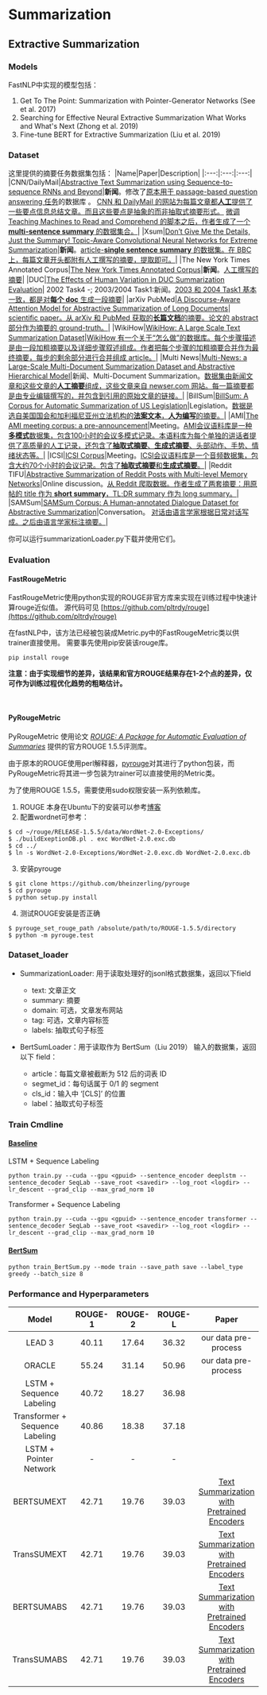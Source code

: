 # Summarization 

## Extractive Summarization


### Models

FastNLP中实现的模型包括：

1. Get To The Point: Summarization with Pointer-Generator Networks (See et al. 2017)
2. Searching for Effective Neural Extractive Summarization  What Works and What's Next (Zhong et al. 2019)
3. Fine-tune BERT for Extractive Summarization (Liu et al. 2019)


### Dataset

这里提供的摘要任务数据集包括：
|Name|Paper|Description|
|:---:|:---:|:---:|
|CNN/DailyMail|[Abstractive Text Summarization using Sequence-to-sequence RNNs and Beyond](https://www.aclweb.org/anthology/K16-1028/)|**新闻**。修改了[原本用于 passage-based question answering 任务](https://arxiv.org/abs/1506.03340)的数据库 。 [CNN 和 DailyMail 的网站为每篇文章都**人工**提供了一些要点信息总结文章。而且这些要点是抽象的而非抽取式摘要形式。](https://arxiv.org/abs/1506.03340 "Both news providers supplement their articles with a number of bullet points, summarising aspects of the information contained in the article. Of key importance is that these summary points are abstractive and do not simply copy sentences from the documents.") [微调 Teaching Machines to Read and Comprehend 的脚本之后，作者生成了一个 **multi-sentence summary** 的数据集合。](https://www.aclweb.org/anthology/K16-1028/ "With a simple modification of the script, we restored all the summary bullets of each story in the original order to obtain a multi-sentence summary, where each bullet is treated as a sentence.")|
|Xsum|[Don’t Give Me the Details, Just the Summary! Topic-Aware Convolutional Neural Networks for Extreme Summarization](https://arxiv.org/abs/1808.08745)|**新闻**。[article-**single sentence summary** 的数据集。在 BBC 上，每篇文章开头都附有人工撰写的摘要，提取即可。](https://arxiv.org/abs/1808.08745 "Our extreme summarization dataset (which we call XSum) consists of BBC articles and accompanying single sentence summaries. Specifically, each article is prefaced with an introductory sentence (aka summary) which is professionally written, typically by the author of the article.")|
|The New York Times Annotated Corpus|[The New York Times Annotated Corpus](https://catalog.ldc.upenn.edu/LDC2008T19)|**新闻**。[人工撰写的摘要](https://catalog.ldc.upenn.edu/LDC2008T19 "As part of the New York Times' indexing procedures, most articles are manually summarized and tagged by a staff of library scientists. This collection contains over 650,000 article-summary pairs which may prove to be useful in the development and evaluation of algorithms for automated document summarization. ")|
|DUC|[The Effects of Human Variation in DUC Summarization Evaluation](https://www.aclweb.org/anthology/W04-1003/)| 2002 Task4 -; 2003/2004 Task1:新闻。[2003 和 2004 Task1 基本一致，都是对**每个 doc** 生成一段摘要](https://duc.nist.gov/duc2004/ "Tasks 1 and 2 were essentially the same as in DUC 2003; Use the 50 TDT English clusters. Given each document, create a very short summary (<= 75 bytes) of the document.")|
|arXiv PubMed|[A Discourse-Aware Attention Model for Abstractive Summarization of Long Documents](https://arxiv.org/abs/1804.05685)| [scientific paper。从 arXiv 和 PubMed 获取的**长篇文档**的摘要。](https://arxiv.org/abs/1804.05685 "We also introduce two large-scale datasets of long and structured scientific papers obtained from arXiv and PubMed to support both training and evaluating models on the task of long document summarization.")[论文的 abstract 部分作为摘要的 ground-truth。](https://arxiv.org/abs/1804.05685 "Following these works, we take scientific papers as an example of long documents with discourse information, where their abstracts can be used as ground-truth summaries.")|
|WikiHow|[WikiHow: A Large Scale Text Summarization Dataset](https://arxiv.org/abs/1810.09305)|[WikiHow 有一个关于“怎么做”的数据库。](https://arxiv.org/pdf/1810.09305.pdf "The WikiHow knowledge base contains online articles describing a procedural task about various topics (from arts and entertainment to computers and electronics) with multiple methods or steps and new articles are added to it regularly.")[每个步骤描述是由一段加粗摘要以及详细步骤叙述组成。](https://arxiv.org/pdf/1810.09305.pdf "Each step description starts with a bold line summarizing that step and is followed by a more detailed explanation.")[作者把每个步骤的加粗摘要合并作为最终摘要，每步的剩余部分进行合并组成 article。](https://arxiv.org/pdf/1810.09305.pdf "To generate the reference summaries, bold lines representing the summary of the steps are extracted and concatenated. The remaining parts of the steps (the detailed descriptions) are also concatenated to form the source article.")|
|Multi News|[Multi-News: a Large-Scale Multi-Document Summarization Dataset and Abstractive Hierarchical Model](https://arxiv.org/abs/1906.01749)|新闻、Multi-Document Summarization。[数据集由新闻文章和这些文章的**人工摘要**组成，这些文章来自 newser.com 网站。每一篇摘要都是由专业编辑撰写的，并包含到引用的原始文章的链接。](https://arxiv.org/abs/1906.01749 "Our dataset, which we call Multi-News, consists of news articles and human-written summaries of these articles from the site newser.com. Each summary is professionally written by editors and includes links to the original articles cited.")|
|BillSum|[BillSum: A Corpus for Automatic Summarization of US Legislation](https://arxiv.org/abs/1910.00523)|Legislation。[数据是选自美国国会和加利福尼亚州立法机构的**法案文本**，**人为编写**的摘要。](https://www.kaggle.com/akornilo/billsum "The BillSum dataset is the first corpus for automatic summarization of US Legislation. The corpus contains the text of bills and human-written summaries from the US Congress and California Legislature. It was published as a paper at the EMNLP 2019 New Frontiers in Summarization workshop.")|
|AMI|[The AMI meeting corpus: a pre-announcement](http://groups.inf.ed.ac.uk/ami/download/)|Meeting。[AMI会议语料库是一种**多模式**数据集，包含100小时的会议多模式记录。](http://homepages.inf.ed.ac.uk/jeanc/amidata-MLMI-bookversion.final.pdf "As part of the development process, the project is collecting a corpus of 100 hours of meetings using instrumentation that yields high quality, synchronized multimodal recording, with, for technical reasons, a focus on groups of four people.")[本语料库为每个单独的讲话者提供了高质量的人工记录，还包含了**抽取式摘要**、**生成式摘要**、头部动作、手势、情绪状态等。](http://groups.inf.ed.ac.uk/ami/corpus/overview.shtmlhttp://groups.inf.ed.ac.uk/ami/corpus/overview.shtml "The AMI Meeting Corpus includes high quality, manually produced orthographic transcription for each individual speaker, including word-level timings that have derived by using a speech recognizer in forced alignment mode. It also contains a wide range of other annotations, not just for linguistic phenomena but also detailing behaviours in other modalities. These include dialogue acts; topic segmentation; extractive and abstractive summaries; named entities; the types of head gesture, hand gesture, and gaze direction that are most related to communicative intention; movement around the room; emotional state; and where heads are located on the video frames.")|
|ICSI|[ICSI Corpus](http://groups.inf.ed.ac.uk/ami/icsi/)|Meeting。[ICSI会议语料库是一个音频数据集，包含大约70个小时的会议记录。](http://groups.inf.ed.ac.uk/ami/icsi/ "The ICSI Meeting Corpus is an audio data set consisting of about 70 hours of meeting recordings.")[包含了**抽取式摘要**和**生成式摘要**。](http://groups.inf.ed.ac.uk/ami/ICSICorpusAnnotations/ICSI_plus_NXT.zip "We will be annotating two different kinds of summaries for this data, both aimed at the external researcher. One is abstractive. The other is extractive.")|
|Reddit TIFU|[Abstractive Summarization of Reddit Posts with Multi-level Memory Networks](https://arxiv.org/abs/1811.00783)|Online discussion。[从 Reddit 爬取数据。](https://arxiv.org/abs/1811.00783 "We collect data from Reddit, which is a discussion forum platform with a large number of subreddits on diverse topics and interests.")[作者生成了两套摘要：用原帖的 title 作为 **short summary**，TL;DR summary 作为 long summary。](https://arxiv.org/abs/1811.00783 "Thus, we regard the body text as source, the title as short summary, and the TL;DR summary as long summary.")|
|SAMSum|[SAMSum Corpus: A Human-annotated Dialogue Dataset for Abstractive Summarization](https://arxiv.org/abs/1911.12237)|Conversation。 [对话由语言学家根据日常对话写成。](https://arxiv.org/abs/1911.12237 "We asked linguists to create conversations similar to those they write on a daily basis, reflecting the proportion of topics of their real-life messenger conversations.")[之后由语言学家标注摘要。](https://arxiv.org/abs/1911.12237 "After collecting all of the conversations, we asked language experts to annotate them with summaries")|



<!-- 其中公开数据集(CNN/DailyMail, Newsroom, arXiv, PubMed)预处理之后的下载地址：

- [百度云盘](https://pan.baidu.com/s/11qWnDjK9lb33mFZ9vuYlzA) (提取码：h1px)
- [Google Drive](https://drive.google.com/file/d/1uzeSdcLk5ilHaUTeJRNrf-_j59CQGe6r/view?usp=drivesdk)

未公开数据集(NYT, NYT50, DUC)数据处理部分脚本放置于data文件夹 -->

你可以运行summarizationLoader.py下载并使用它们。



### Evaluation

#### FastRougeMetric

FastRougeMetric使用python实现的ROUGE非官方库来实现在训练过程中快速计算rouge近似值。
 源代码可见 [https://github.com/pltrdy/rouge](https://github.com/pltrdy/rouge)

在fastNLP中，该方法已经被包装成Metric.py中的FastRougeMetric类以供trainer直接使用。
需要事先使用pip安装该rouge库。

    pip install rouge


**注意：由于实现细节的差异，该结果和官方ROUGE结果存在1-2个点的差异，仅可作为训练过程优化趋势的粗略估计。**

​    

#### PyRougeMetric

PyRougeMetric 使用论文 [*ROUGE: A Package for Automatic Evaluation of Summaries*](https://www.aclweb.org/anthology/W04-1013) 提供的官方ROUGE 1.5.5评测库。

由于原本的ROUGE使用perl解释器，[pyrouge](https://github.com/bheinzerling/pyrouge)对其进行了python包装，而PyRougeMetric将其进一步包装为trainer可以直接使用的Metric类。

为了使用ROUGE 1.5.5，需要使用sudo权限安装一系列依赖库。

1. ROUGE 本身在Ubuntu下的安装可以参考[博客](https://blog.csdn.net/Hay54/article/details/78744912)
2. 配置wordnet可参考：
```shell
$ cd ~/rouge/RELEASE-1.5.5/data/WordNet-2.0-Exceptions/
$ ./buildExeptionDB.pl . exc WordNet-2.0.exc.db
$ cd ../
$ ln -s WordNet-2.0-Exceptions/WordNet-2.0.exc.db WordNet-2.0.exc.db
```
3. 安装pyrouge
```shell
$ git clone https://github.com/bheinzerling/pyrouge
$ cd pyrouge
$ python setup.py install
```
4. 测试ROUGE安装是否正确
```shell
$ pyrouge_set_rouge_path /absolute/path/to/ROUGE-1.5.5/directory
$ python -m pyrouge.test
```




### Dataset_loader

- SummarizationLoader: 用于读取处理好的jsonl格式数据集，返回以下field
    - text: 文章正文
    - summary: 摘要
    - domain: 可选，文章发布网站
    - tag: 可选，文章内容标签
    - labels: 抽取式句子标签

- BertSumLoader：用于读取作为 BertSum（Liu 2019） 输入的数据集，返回以下 field：
  - article：每篇文章被截断为 512 后的词表 ID
  - segmet_id：每句话属于 0/1 的 segment
  - cls_id：输入中 ‘[CLS]’ 的位置
  - label：抽取式句子标签



### Train Cmdline

#### [Baseline](https://gitee.com/fastnlp/fastSum/tree/master/fastSum/Baseline)

LSTM + Sequence Labeling

```shell
python train.py --cuda --gpu <gpuid> --sentence_encoder deeplstm --sentence_decoder SeqLab --save_root <savedir> --log_root <logdir> --lr_descent --grad_clip --max_grad_norm 10
```

Transformer + Sequence Labeling

```shell
python train.py --cuda --gpu <gpuid> --sentence_encoder transformer --sentence_decoder SeqLab --save_root <savedir> --log_root <logdir> --lr_descent --grad_clip --max_grad_norm 10
```



#### [BertSum](https://gitee.com/fastnlp/fastSum/tree/master/fastSum/BertSum)

```shell
python train_BertSum.py --mode train --save_path save --label_type greedy --batch_size 8
```



### Performance and Hyperparameters

|              Model              | ROUGE-1 | ROUGE-2 | ROUGE-L |                    Paper                    |
| :-----------------------------: | :-----: | :-----: | :-----: | :-----------------------------------------: |
|             LEAD 3              |  40.11  |  17.64  |  36.32  |            our data pre-process             |
|             ORACLE              |  55.24  |  31.14  |  50.96  |            our data pre-process             |
|    LSTM + Sequence Labeling     |  40.72  |  18.27  |  36.98  |                                             |
| Transformer + Sequence Labeling |  40.86  |  18.38  |  37.18  |                                             |
|     LSTM + Pointer Network      |    -    |    -    |    -    |                                             |
|           BERTSUMEXT            |  42.71  |  19.76  |  39.03  | [Text Summarization with Pretrained Encoders](https://arxiv.org/pdf/1908.08345.pdf) |
|          TransSUMEXT            |  42.71  |  19.76  |  39.03  | [Text Summarization with Pretrained Encoders](https://arxiv.org/pdf/1908.08345.pdf) |
|           BERTSUMABS            |  42.71  |  19.76  |  39.03  | [Text Summarization with Pretrained Encoders](https://arxiv.org/pdf/1908.08345.pdf) |
|          TransSUMABS            |  42.71  |  19.76  |  39.03  | [Text Summarization with Pretrained Encoders](https://arxiv.org/pdf/1908.08345.pdf) |



